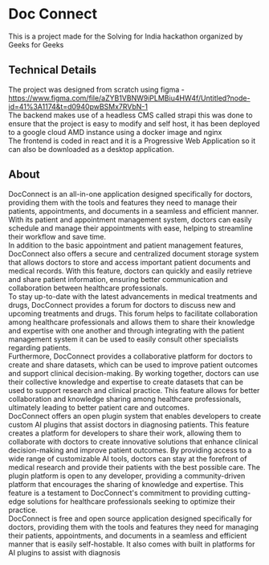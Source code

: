 # Doc Connect
This is a project made for the Solving for India hackathon organized by Geeks for Geeks  
## Technical Details
The project was designed from scratch using figma - https://www.figma.com/file/aZYB1VBNW9iPLMBiu4HW4f/Untitled?node-id=41%3A1174&t=d0940pwBSMx7RVbN-1  
The backend makes use of a headless CMS called strapi this was done to ensure that the project is easy to modify and self host, it has been deployed to a google cloud AMD instance using a docker image and nginx  
The frontend is coded in react and it is a Progressive Web Application so it can also be downloaded as a desktop application.  
## About
DocConnect is an all-in-one application designed specifically for doctors, providing them with the tools and features they need to manage their patients, appointments, and documents in a seamless and efficient manner. With its patient and appointment management system, doctors can easily schedule and manage their appointments with ease, helping to streamline their workflow and save time.  
In addition to the basic appointment and patient management features, DocConnect also offers a secure and centralized document storage system that allows doctors to store and access important patient documents and medical records. With this feature, doctors can quickly and easily retrieve and share patient information, ensuring better communication and collaboration between healthcare professionals.  
To stay up-to-date with the latest advancements in medical treatments and drugs, DocConnect provides a forum for doctors to discuss new and upcoming treatments and drugs. This forum helps to facilitate collaboration among healthcare professionals and allows them to share their knowledge and expertise with one another and through integrating with the patient management system it can be used to easily consult other specialists regarding patients.  
Furthermore, DocConnect provides a collaborative platform for doctors to create and share datasets, which can be used to improve patient outcomes and support clinical decision-making. By working together, doctors can use their collective knowledge and expertise to create datasets that can be used to support research and clinical practice. This feature allows for better collaboration and knowledge sharing among healthcare professionals, ultimately leading to better patient care and outcomes.  
DocConnect offers an open plugin system that enables developers to create custom AI plugins that assist doctors in diagnosing patients. This feature creates a platform for developers to share their work, allowing them to collaborate with doctors to create innovative solutions that enhance clinical decision-making and improve patient outcomes. By providing access to a wide range of customizable AI tools, doctors can stay at the forefront of medical research and provide their patients with the best possible care. The plugin platform is open to any developer, providing a community-driven platform that encourages the sharing of knowledge and expertise. This feature is a testament to DocConnect's commitment to providing cutting-edge solutions for healthcare professionals seeking to optimize their practice.  
DocConnect is free and open source application designed specifically for doctors, providing them with the tools and features they need for managing their patients, appointments, and documents in a seamless and efficient manner that is easily self-hostable. It also comes with built in platforms for AI plugins to assist with diagnosis  
